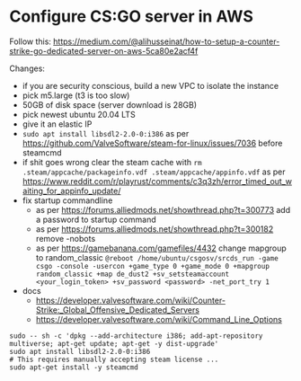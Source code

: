 # Configure CS:GO server in AWS

Follow this: https://medium.com/@alihusseinat/how-to-setup-a-counter-strike-go-dedicated-server-on-aws-5ca80e2acf4f

Changes:

* if you are security conscious, build a new VPC to isolate the instance
* pick m5.large (t3 is too slow)
* 50GB of disk space (server download is 28GB)
* pick newest ubuntu 20.04 LTS
* give it an elastic IP
* `sudo apt install libsdl2-2.0-0:i386` as per https://github.com/ValveSoftware/steam-for-linux/issues/7036 before steamcmd
* if shit goes wrong clear the steam cache with `rm .steam/appcache/packageinfo.vdf .steam/appcache/appinfo.vdf` as per https://www.reddit.com/r/playrust/comments/c3q3zh/error_timed_out_waiting_for_appinfo_update/
* fix startup commandline
  * as per https://forums.alliedmods.net/showthread.php?t=300773 add a password to startup command 
  * as per https://forums.alliedmods.net/showthread.php?t=300182 remove -nobots
  * as per https://gamebanana.com/gamefiles/4432 change mapgroup to random_classic
  `@reboot /home/ubuntu/csgosv/srcds_run -game csgo -console -usercon +game_type 0 +game_mode 0 +mapgroup random_classic +map de_dust2 +sv_setsteamaccount <your_login_token> +sv_password <password> -net_port_try 1`
* docs
  * https://developer.valvesoftware.com/wiki/Counter-Strike:_Global_Offensive_Dedicated_Servers
  * https://developer.valvesoftware.com/wiki/Command_Line_Options


```
sudo -- sh -c 'dpkg --add-architecture i386; add-apt-repository multiverse; apt-get update; apt-get -y dist-upgrade'
sudo apt install libsdl2-2.0-0:i386
# This requires manually accepting steam license ... 
sudo apt-get install -y steamcmd
```

